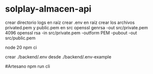 # solplay-almacen-api

crear directorio logs en raíz
crear .env en raíz
crear los archivos privated.pem y public.pem en src
    openssl genrsa -out src/private.pem 4096
    openssl rsa -in src/private.pem -outform PEM -pubout -out src/public.pem

node 20
npm ci

crear ./backend/.env desde ./backend/.env-example

    

    
#Artesano
npm run cli
